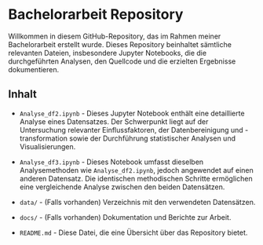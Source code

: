 # Bachelorarbeit Repository

Willkommen in diesem GitHub-Repository, das im Rahmen meiner Bachelorarbeit erstellt wurde. Dieses Repository beinhaltet sämtliche relevanten Dateien, insbesondere Jupyter Notebooks, die die durchgeführten Analysen, den Quellcode und die erzielten Ergebnisse dokumentieren.

## Inhalt

- `Analyse_df2.ipynb` - Dieses Jupyter Notebook enthält eine detaillierte Analyse eines Datensatzes. Der Schwerpunkt liegt auf der Untersuchung relevanter Einflussfaktoren, der Datenbereinigung und -transformation sowie der Durchführung statistischer Analysen und Visualisierungen.

- `Analyse_df3.ipynb` - Dieses Notebook umfasst dieselben Analysemethoden wie `Analyse_df2.ipynb`, jedoch angewendet auf einen anderen Datensatz. Die identischen methodischen Schritte ermöglichen eine vergleichende Analyse zwischen den beiden Datensätzen.

- `data/` - (Falls vorhanden) Verzeichnis mit den verwendeten Datensätzen.
- `docs/` - (Falls vorhanden) Dokumentation und Berichte zur Arbeit.
- `README.md` - Diese Datei, die eine Übersicht über das Repository bietet.
